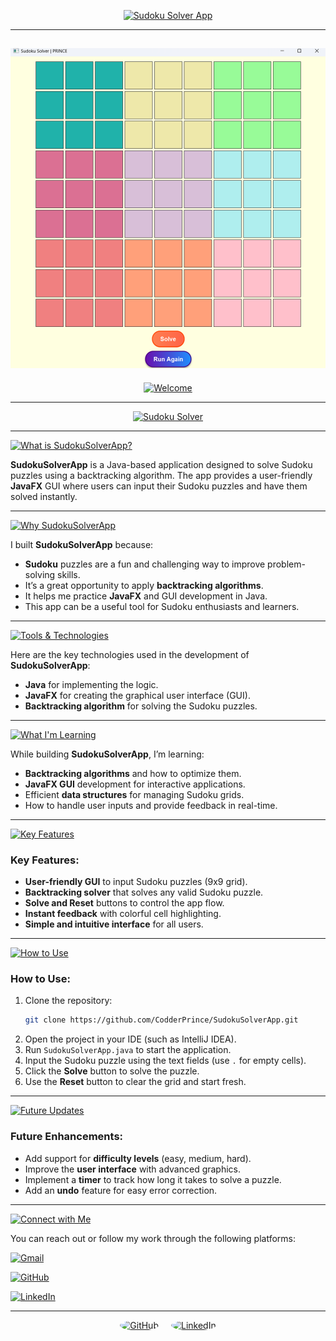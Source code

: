 <p align="center">
  <a href="https://github.com/CodderPrince">
    <img src="https://readme-typing-svg.demolab.com?font=Fira+Code&size=35&pause=2000&color=FFD700&center=true&vCenter=true&width=1000&lines=SudokuSolverApp+by+CodderPrince" alt="Sudoku Solver App">
  </a>
</p>

---
![Sudoku Solver Screenshot](https://github.com/CodderPrince/SudokuSolverApp-/blob/main/Screenshot%202024-12-07%20144935.png)
---
<p align="center">
  <a href="https://github.com/CodderPrince">
    <img src="https://readme-typing-svg.demolab.com?font=Fira+Code&size=38&pause=2000&color=FFA500&center=true&vCenter=true&width=1000&lines=👋+Welcome+to+SudokuSolverApp!" alt="Welcome">
  </a>
</p>

---

<p align="center">
  <a href="https://github.com/CodderPrince">
    <img src="https://readme-typing-svg.demolab.com?font=Fira+Code&size=32&pause=2000&color=00FF00&center=true&vCenter=true&width=1000&lines=🚀+A+Simple+JavaFX+Sudoku+Solver!" alt="Sudoku Solver">
  </a>
</p>

---

<p align="left">
   <a href="https://github.com/CodderPrince">
    <img src="https://readme-typing-svg.demolab.com?font=Fira+Code&size=28&pause=2000&color=FFA500&center=false&vCenter=false&width=1000&lines=💡+What+is+SudokuSolverApp❓" alt="What is SudokuSolverApp?">
  </a>
</p>

**SudokuSolverApp** is a Java-based application designed to solve Sudoku puzzles using a backtracking algorithm. The app provides a user-friendly **JavaFX** GUI where users can input their Sudoku puzzles and have them solved instantly.

---

<p align="left">
   <a href="https://github.com/CodderPrince">
    <img src="https://readme-typing-svg.demolab.com?font=Fira+Code&size=28&pause=2000&color=00FF00&center=false&vCenter=false&width=1000&lines=🧑‍💻+Why+SudokuSolverApp❓" alt="Why SudokuSolverApp">
  </a>
</p>

I built **SudokuSolverApp** because:
- **Sudoku** puzzles are a fun and challenging way to improve problem-solving skills.
- It’s a great opportunity to apply **backtracking algorithms**.
- It helps me practice **JavaFX** and GUI development in Java.
- This app can be a useful tool for Sudoku enthusiasts and learners.

---

<p align="left">
   <a href="https://github.com/CodderPrince">
    <img src="https://readme-typing-svg.demolab.com?font=Fira+Code&size=28&pause=2000&color=FF5733&center=false&vCenter=false&width=1000&lines=🔧+Tools+%26+Technologies+Used" alt="Tools & Technologies">
  </a>
</p>

Here are the key technologies used in the development of **SudokuSolverApp**:
- **Java** for implementing the logic.
- **JavaFX** for creating the graphical user interface (GUI).
- **Backtracking algorithm** for solving the Sudoku puzzles.

---

<p align="left">
   <a href="https://github.com/CodderPrince">
    <img src="https://readme-typing-svg.demolab.com?font=Fira+Code&size=28&pause=2000&color=00FF00&center=false&vCenter=false&width=1000&lines=🌱+What+I'm+Learning+from+SudokuSolverApp" alt="What I'm Learning">
  </a>
</p>

While building **SudokuSolverApp**, I’m learning:
- **Backtracking algorithms** and how to optimize them.
- **JavaFX GUI** development for interactive applications.
- Efficient **data structures** for managing Sudoku grids.
- How to handle user inputs and provide feedback in real-time.

---

<p align="left">
  <a href="https://github.com/CodderPrince">
    <img src="https://readme-typing-svg.demolab.com?font=Fira+Code&size=28&pause=2000&color=FF6347&center=false&vCenter=false&width=1000&lines=🎯+Key+Features+of+SudokuSolverApp" alt="Key Features">
  </a>
</p>

### Key Features:
- **User-friendly GUI** to input Sudoku puzzles (9x9 grid).
- **Backtracking solver** that solves any valid Sudoku puzzle.
- **Solve and Reset** buttons to control the app flow.
- **Instant feedback** with colorful cell highlighting.
- **Simple and intuitive interface** for all users.

---

<p align="left">
  <a href="https://github.com/CodderPrince">
    <img src="https://readme-typing-svg.demolab.com?font=Fira+Code&size=28&pause=2000&color=FF6347&center=false&vCenter=false&width=1000&lines=📣+How+to+Use+SudokuSolverApp" alt="How to Use">
  </a>
</p>

### How to Use:
1. Clone the repository:
    ```bash
    git clone https://github.com/CodderPrince/SudokuSolverApp.git
    ```
2. Open the project in your IDE (such as IntelliJ IDEA).
3. Run `SudokuSolverApp.java` to start the application.
4. Input the Sudoku puzzle using the text fields (use `.` for empty cells).
5. Click the **Solve** button to solve the puzzle.
6. Use the **Reset** button to clear the grid and start fresh.

---

<p align="left">
  <a href="https://github.com/CodderPrince">
    <img src="https://readme-typing-svg.demolab.com?font=Fira+Code&size=28&pause=2000&color=FF6347&center=false&vCenter=false&width=1000&lines=🚀+Future+Enhancements+and+Updates" alt="Future Updates">
  </a>
</p>

### Future Enhancements:
- Add support for **difficulty levels** (easy, medium, hard).
- Improve the **user interface** with advanced graphics.
- Implement a **timer** to track how long it takes to solve a puzzle.
- Add an **undo** feature for easy error correction.

---

<p align="left">
  <a href="https://github.com/CodderPrince">
    <img src="https://readme-typing-svg.demolab.com?font=Fira+Code&size=28&pause=2000&color=FF1493&center=false&vCenter=false&width=1000&lines=💬+Connect+with+Me" alt="Connect with Me">
  </a>
</p>

You can reach out or follow my work through the following platforms:

<p align="left">
  <a href="mailto:cse12105007brur@gmail.com">
    <img src="https://readme-typing-svg.demolab.com?font=Fira+Code&size=28&pause=1000&color=FFA500&width=800&lines=📧+Gmail:+cse12105007brur@gmail.com" alt="Gmail">
  </a>
</p>

<p align="left">
  <a href="https://github.com/CodderPrince">
    <img src="https://readme-typing-svg.demolab.com?font=Fira+Code&size=28&pause=1000&color=00FF00&width=800&lines=💻+GitHub:+CodderPrince" alt="GitHub">
  </a>
</p>

<p align="left">
  <a href="https://www.linkedin.com/in/codderprince/">
    <img src="https://img.shields.io/badge/LinkedIn-0A66C2?style=for-the-badge&logo=linkedin&logoColor=white" alt="LinkedIn">
  </a>
</p>

---

<div align="center" style="display: flex; justify-content: center; gap: 20px;">
  <!-- GitHub Icon -->
  <a href="https://github.com/CodderPrince" target="_blank">
    <img src="https://img.shields.io/badge/GitHub-181717?style=for-the-badge&logo=github&logoColor=white" alt="GitHub"
    style="border-radius: 50%; height: 70px; width: 180px;">
  </a>
  
  <!-- LinkedIn Icon -->
  <a href="https://www.linkedin.com/in/codderprince/" target="_blank">
    <img src="https://img.shields.io/badge/LinkedIn-0A66C2?style=for-the-badge&logo=linkedin&logoColor=white" alt="LinkedIn"
    style="border-radius: 150%; height: 70px; width: 190px;">
  </a>
</div>
